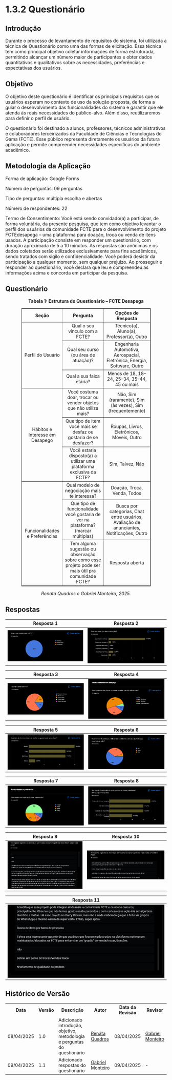 # 1.3.2 Questionário

## Introdução

Durante o processo de levantamento de requisitos do sistema, foi utilizada a técnica de Questionário como uma das formas de elicitação. Essa técnica tem como principal objetivo coletar informações de forma estruturada, permitindo alcançar um número maior de participantes e obter dados quantitativos e qualitativos sobre as necessidades, preferências e expectativas dos usuários.

## Objetivo

O objetivo deste questionário é identificar os principais requisitos que os usuários esperam no contexto de uso da solução proposta, de forma a guiar o desenvolvimento das funcionalidades do sistema e garantir que ele atenda às reais necessidades do público-alvo. Além disso, reutilizaremos para definir o perfil de usuário. 

O questionário foi destinado a alunos, professores, técnicos administrativos e colaboradores terceirizados da Faculdade de Ciências e Tecnologias do Gama (FCTE). Esse público representa diretamente os usuários da futura aplicação e permite compreender necessidades específicas do ambiente acadêmico.

## Metodologia da Aplicação
Forma de aplicação: Google Forms

Número de perguntas: 09 perguntas 

Tipo de perguntas: múltipla escolha e abertas

Número de respondentes: 22

Termo de Consentimento: Você está sendo convidado(a) a participar, de forma voluntária, da presente pesquisa, que tem como objetivo levantar o perfil dos usuários da comunidade FCTE para o desenvolvimento do projeto FCTEdesapega – uma plataforma para doação, troca ou venda de itens usados. A participação consiste em responder um questionário, com duração aproximada de 5 a 10 minutos. As respostas são anônimas e os dados coletados serão utilizados exclusivamente para fins acadêmicos, sendo tratados com sigilo e confidencialidade. Você poderá desistir da participação a qualquer momento, sem qualquer prejuízo. Ao prosseguir e responder ao questionário, você declara que leu e compreendeu as informações acima e concorda em participar da pesquisa.

## Questionário

<p align="center"><strong>Tabela 1: Estrutura do Questionário – FCTE Desapega</strong></p>

<table style="margin: auto; width: 80%; border-collapse: collapse;" border="1" cellpadding="8">
  <thead>
    <tr>
      <th style="text-align: center;">Seção</th>
      <th style="text-align: center;">Pergunta</th>
      <th style="text-align: center;">Opções de Resposta</th>
    </tr>
  </thead>
  <tbody>
    <tr>
      <td style="text-align: center;" rowspan="3">Perfil do Usuário</td>
      <td style="text-align: center;">Qual o seu vínculo com a FCTE?</td>
      <td style="text-align: center;">Técnico(a), Aluno(a), Professor(a), Outro</td>
    </tr>
    <tr>
      <td style="text-align: center;">Qual seu curso (ou área de atuação)?</td>
      <td style="text-align: center;">Engenharia Automotiva, Aerospacial, Eletrônica, Energia, Software, Outro</td>
    </tr>
    <tr>
      <td style="text-align: center;">Qual a sua faixa etária?</td>
      <td style="text-align: center;">Menos de 18, 18–24, 25–34, 35–44, 45 ou mais</td>
    </tr>
    <tr>
      <td style="text-align: center;" rowspan="3">Hábitos e Interesse em Desapego</td>
      <td style="text-align: center;">Você costuma doar, trocar ou vender objetos que não utiliza mais?</td>
      <td style="text-align: center;">Não, Sim (raramente), Sim (às vezes), Sim (frequentemente)</td>
    </tr>
    <tr>
      <td style="text-align: center;">Que tipo de item você mais se desfaz ou gostaria de se desfazer?</td>
      <td style="text-align: center;">Roupas, Livros, Eletrônicos, Móveis, Outro</td>
    </tr>
    <tr>
      <td style="text-align: center;">Você estaria disposto(a) a utilizar uma plataforma exclusiva da FCTE?</td>
      <td style="text-align: center;">Sim, Talvez, Não</td>
    </tr>
    <tr>
      <td style="text-align: center;" rowspan="3">Funcionalidades e Preferências</td>
      <td style="text-align: center;">Qual modelo de negociação mais te interessa?</td>
      <td style="text-align: center;">Doação, Troca, Venda, Todos</td>
    </tr>
    <tr>
      <td style="text-align: center;">Que tipo de funcionalidade você gostaria de ver na plataforma? (marcar múltiplas)</td>
      <td style="text-align: center;">Busca por categorias, Chat entre usuários, Avaliação de anunciantes, Notificações, Outro</td>
    </tr>
    <tr>
      <td style="text-align: center;">Tem alguma sugestão ou observação sobre como esse projeto pode ser mais útil pra comunidade FCTE?</td>
      <td style="text-align: center;">Resposta aberta</td>
    </tr>
  </tbody>
</table>

<p align="center"><em>Renata Quadros e Gabriel Monteiro, 2025.</em></p>

## Respostas 

| Resposta 1                        | Resposta 2                       |
| --------------------------------- | -------------------------------- |
| ![Intro](../assets/resposta1.png) | ![Game](../assets/resposta2.png) |

| Resposta 3                        | Resposta 4                      |
| --------------------------------- | ------------------------------- |
| ![Start](../assets/resposta3.png) | ![End](../assets/resposta4.png) |

| Resposta 5                        | Resposta 6                       |
| --------------------------------- | -------------------------------- |
| ![Intro](../assets/resposta5.png) | ![Game](../assets/resposta6.png) |

| Resposta 7                        | Resposta 8                      |
| --------------------------------- | ------------------------------- |
| ![Start](../assets/resposta7.png) | ![End](../assets/resposta8.png) |

| Resposta 9                        | Resposta 10                       |
| --------------------------------- | --------------------------------- |
| ![Intro](../assets/resposta9.png) | ![Game](../assets/resposta10.png) |

| Resposta 11                        |
| ---------------------------------- |
| ![Start](../assets/resposta11.png) |


## Histórico de Versão

<div align="center">
    <table>
        <tr>
            <th>Data</th>
            <th>Versão</th>
            <th>Descrição</th>
            <th>Autor</th>
            <th>Data da Revisão</th>
            <th>Revisor</th>
        </tr>
        <tr>
            <td>08/04/2025</td>
            <td>1.0</td>
            <td>Adicionado introdução, objetivo, metodologia e perguntas do questionário</td>
            <td><a href="https://github.com/RenataKurzawa">Renata Quadros</a></td>
            <td>08/04/2025</td>
            <td><a href="https://github.com/GabrielSMonteiro">Gabriel Monteiro</a></td>
        </tr>
        <tr>
            <td>09/04/2025</td>
            <td>1.1</td>
            <td>Adicionado respostas do questionário</td>
            <td><a href="https://github.com/GabrielSMonteiro">Gabriel Monteiro</a></td>
            <td>09/04/2025</td>
            <td>-</td>
        </tr>
    </table>
</div>

